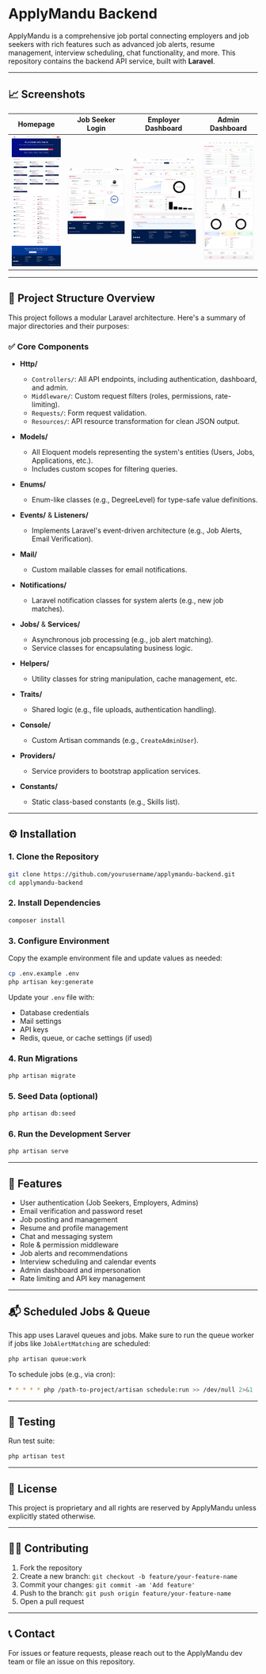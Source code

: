 # ApplyMandu Backend

ApplyMandu is a comprehensive job portal connecting employers and job seekers with rich features such as advanced job alerts, resume management, interview scheduling, chat functionality, and more. This repository contains the backend API service, built with **Laravel**.

---

## 📈 Screenshots

| Homepage                                    | Job Seeker Login                                       | Employer Dashboard                                              | Admin Dashboard                                        |
| ------------------------------------------- | ------------------------------------------------------ | --------------------------------------------------------------- | ------------------------------------------------------ |
| [![Homepage](./public/readme/homepage.png)](./public/readme/homepage.png) | [![Login](./public/readme/login-jobseeker.png)](./public/readme/login-jobseeker.png) | [![Employer](./public/readme/employer-dashboard.png)](./public/readme/employer-dashboard.png) | [![Admin](./public/readme/admin-dashboard.png)](./public/readme/admin-dashboard.png) |

---

## 📁 Project Structure Overview

This project follows a modular Laravel architecture. Here's a summary of major directories and their purposes:

### ✅ Core Components

* **Http/**

  * `Controllers/`: All API endpoints, including authentication, dashboard, and admin.
  * `Middleware/`: Custom request filters (roles, permissions, rate-limiting).
  * `Requests/`: Form request validation.
  * `Resources/`: API resource transformation for clean JSON output.

* **Models/**

  * All Eloquent models representing the system's entities (Users, Jobs, Applications, etc.).
  * Includes custom scopes for filtering queries.

* **Enums/**

  * Enum-like classes (e.g., DegreeLevel) for type-safe value definitions.

* **Events/** & **Listeners/**

  * Implements Laravel's event-driven architecture (e.g., Job Alerts, Email Verification).

* **Mail/**

  * Custom mailable classes for email notifications.

* **Notifications/**

  * Laravel notification classes for system alerts (e.g., new job matches).

* **Jobs/** & **Services/**

  * Asynchronous job processing (e.g., job alert matching).
  * Service classes for encapsulating business logic.

* **Helpers/**

  * Utility classes for string manipulation, cache management, etc.

* **Traits/**

  * Shared logic (e.g., file uploads, authentication handling).

* **Console/**

  * Custom Artisan commands (e.g., `CreateAdminUser`).

* **Providers/**

  * Service providers to bootstrap application services.

* **Constants/**

  * Static class-based constants (e.g., Skills list).

---

## ⚙️ Installation

### 1. Clone the Repository

```bash
git clone https://github.com/yourusername/applymandu-backend.git
cd applymandu-backend
```

### 2. Install Dependencies

```bash
composer install
```

### 3. Configure Environment

Copy the example environment file and update values as needed:

```bash
cp .env.example .env
php artisan key:generate
```

Update your `.env` file with:

* Database credentials
* Mail settings
* API keys
* Redis, queue, or cache settings (if used)

### 4. Run Migrations

```bash
php artisan migrate
```

### 5. Seed Data (optional)

```bash
php artisan db:seed
```

### 6. Run the Development Server

```bash
php artisan serve
```

---

## 🚀 Features

* User authentication (Job Seekers, Employers, Admins)
* Email verification and password reset
* Job posting and management
* Resume and profile management
* Chat and messaging system
* Role & permission middleware
* Job alerts and recommendations
* Interview scheduling and calendar events
* Admin dashboard and impersonation
* Rate limiting and API key management

---

## 📬 Scheduled Jobs & Queue

This app uses Laravel queues and jobs. Make sure to run the queue worker if jobs like `JobAlertMatching` are scheduled:

```bash
php artisan queue:work
```

To schedule jobs (e.g., via cron):

```bash
* * * * * php /path-to-project/artisan schedule:run >> /dev/null 2>&1
```

---

## 🧪 Testing

Run test suite:

```bash
php artisan test
```

---

## 📄 License

This project is proprietary and all rights are reserved by ApplyMandu unless explicitly stated otherwise.

---

## 👨‍💼 Contributing

1. Fork the repository
2. Create a new branch: `git checkout -b feature/your-feature-name`
3. Commit your changes: `git commit -am 'Add feature'`
4. Push to the branch: `git push origin feature/your-feature-name`
5. Open a pull request

---

## 📞 Contact

For issues or feature requests, please reach out to the ApplyMandu dev team or file an issue on this repository.
